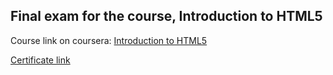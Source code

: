 <h2> Final exam for the course, Introduction to HTML5 </h2>
<p>Course link on coursera: <a href="https://www.coursera.org/learn/html"target=”_blank”>Introduction to HTML5</a></p>
<a href="https://coursera.org/share/14da712a2211c02b7e816bcc433e8d50"target=”_blank”>Certificate link</a>
